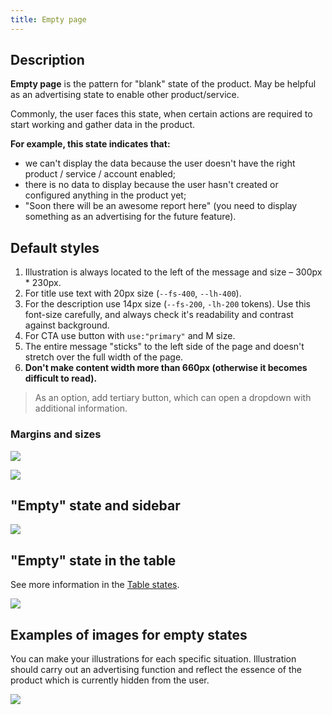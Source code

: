 ```yaml
---
title: Empty page
---
```


## Description

**Empty page** is the pattern for "blank" state of the product. May be helpful as an advertising state to enable other product/service.

Commonly, the user faces this state, when certain actions are required to start working and gather data in the product.

**For example, this state indicates that:**

- we can't display the data because the user doesn't have the right product / service / account enabled;
- there is no data to display because the user hasn't created or configured anything in the product yet;
- "Soon there will be an awesome report here" (you need to display something as an advertising for the future feature).

## Default styles

1. Illustration is always located to the left of the message and size – 300px \* 230px.
2. For title use text with 20px size (`--fs-400`, `--lh-400`).
3. For the description use 14px size (`--fs-200`, `-lh-200` tokens). Use this font-size carefully, and always check it's readability and contrast against background.
4. For CTA use button with `use:"primary"` and M size.
5. The entire message "sticks" to the left side of the page and doesn't stretch over the full width of the page.
6. **Don't make content width more than 660px (otherwise it becomes difficult to read).**

> As an option, add tertiary button, which can open a dropdown with additional information.

### Margins and sizes

![](static/empty-page-1.png)

![](static/empty-page-2.png)

## "Empty" state and sidebar

![](static/empty-page-3.png)

## "Empty" state in the table

See more information in the [Table states](/table-group/table-states/#empty_table/).

![](static/empty-page-4.png)

## Examples of images for empty states

You can make your illustrations for each specific situation. Illustration should carry out an advertising function and reflect the essence of the product which is currently hidden from the user.

![](static/example-1.png)
